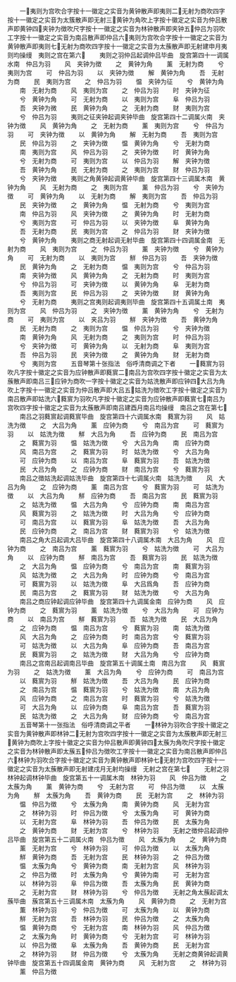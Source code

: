 <!-- { "loadSidebar": true } -->
　　一夷则为宫吹合字按十一徽定之实音为黄钟散声即夷则二无射为商吹四字按十一徽定之实音为太簇散声即无射三黄钟为角吹上字按十徽定之实音为仲吕散声即黄钟四夹钟为徴吹尺字按十一徽定之实音为林钟散声即夹钟五仲吕为羽吹工字按十一徽定之实音为南吕散声即仲吕六夷则为宫吹合字按十一徽定之实音为黄钟散声即夷则七无射为商吹四字按十一徽定之实音为太蔟散声即无射建申月夷则均操缦　夷则之宫在第六
　　夷则之羽仲吕起调仲吕毕曲　旋宫第四十一调属水南　仲吕为羽
　　风　夹钟为徴
　　之　黄钟为角
　　薰　无射为商
　　兮　夷则为宫
　　可　仲吕为羽
　　以　夹钟为徴
　　解　黄钟为角
　　吾　无射为商
　　民　夷则为宫
　　之　仲吕为羽
　　愠　夹钟为征
　　兮　黄钟为角
　　南　无射为商
　　风　夷则为宫
　　之　仲吕为羽
　　时　夹钟为征
　　兮　黄钟为角
　　可　无射为商
　　以　夷则为宫
　　阜　仲吕为羽
　　吾　夹钟为微
　　民　黄钟为角
　　之　无射为商
　　财　夷则为宫
　　兮　仲吕为羽
　　夷则之征夹钟起调夹钟毕曲　旋宫第四十二调属火南　夹钟为徴
　　风　黄钟为角
　　之　无射为商
　　薰　夷则为宫
　　兮　仲吕为羽
　　可　夹钟为徴
　　以　黄钟为角
　　解　无射为商
　　吾　夷则为宫
　　民　仲吕为羽
　　之　夹钟为徴
　　愠　黄钟为角
　　兮　无射为商
　　南　夷则为宫
　　风　仲吕为羽
　　之　夹钟为徴
　　时　黄钟为角
　　兮　无射为商
　　可　夷则为宫
　　以　仲吕为羽
　　解　夹钟为徴
　　吾　黄钟为角
　　民　无射为商
　　之　夷则为宫
　　财　仲吕为羽
　　兮　夹钟为徴
　　夷则之角黄钟起调黄钟毕曲　旋宫第四十三调属木南　黄钟为角
　　风　无射为商
　　之　夷则为宫
　　薰　仲吕为羽
　　兮　夹钟为徴
　　可　黄钟为角
　　以　无射为商
　　解　夷则为宫
　　吾　仲吕为羽
　　民　夹钟为徴
　　之　黄钟为角
　　愠　无射为商
　　兮　夷则为宫
　　南　仲吕为羽
　　风　夹钟为徴
　　之　黄钟为角
　　时　无射为商
　　兮　夷则为宫
　　可　仲吕为羽
　　以　夹钟为徴
　　阜　黄钟为角
　　吾　无射为商
　　民　夷则为宫
　　之　仲吕为羽
　　财　夹钟为徴
　　兮　黄钟为角
　　夷则之商无射起调无射毕曲　旋宫第四十四调属金南　无射为商
　　风　夷则为宫
　　之　仲吕为羽
　　薰　夹钟为徴
　　兮　黄钟为角
　　可　无射为商
　　以　夷则为宫
　　觧　仲吕为羽
　　吾　夹钟为徴
　　民　黄钟为角
　　之　无射为商
　　愠　夷则为宫
　　兮　仲吕为羽
　　南　夹钟为徴
　　风　黄钟为角
　　之　无射为商
　　时　夷则为宫
　　兮　仲吕为羽
　　可　夹钟为徴
　　以　黄钟为角
　　阜　无射为商
　　吾　夷则为宫
　　民　仲吕为羽
　　之　夹钟为徴
　　财　黄钟为角
　　兮　无射为商
　　夷则之宫夷则起调夷则毕曲　旋宫第四十五调属土南　夷则为宫
　　风　仲吕为羽
　　之　夹钟为徴
　　薰　黄钟为角
　　兮　无射为商
　　可　夷则为宫
　　以　夹吕为羽
　　觧　夹钟为徴
　　吾　黄钟为角
　　民　无射为商
　　之　夷则为宫
　　愠　仲吕为羽
　　兮　夹钟为徴
　　南　黄钟为角
　　风　无射为商
　　之　夷则为宫
　　时　仲吕为羽
　　兮　夹钟为徴
　　可　黄钟为角
　　以　无射为商
　　阜　夷则为宫
　　吾　仲吕为羽
　　民　夹钟为徴
　　之　黄钟为角
　　财　无射为商
　　兮　夷则为宫
　　五音琴第十张指法　俗呼清商调之下者
　　一蕤賔为羽吹凡字按十徽定之实音为应钟散声即蕤賔二南吕为宫吹四字按十徽定之实音为太蔟散声即南吕三应钟为商吹一字按十徽定之实音为姑洗散声即应钟四大吕为角吹上字按十一徽定之实音为仲吕散声即大吕五姑洗为徴吹工字按十徽定之实音为南吕散声即姑洗六蕤賔为羽吹凡字按十徽定之实音为应钟散声即蕤賔七南吕为宫吹四字按十徽定之实音为太蔟散声即南吕建酉月南吕均操缦　南吕之宫在第七
　　南吕之羽蕤賔起调蕤賔毕曲　旋宫第四十六调属水南　蕤賔为羽
　　风　姑洗为徴
　　之　大吕为角
　　薰　应钟为商
　　兮　南吕为宫
　　可　蕤賔为羽
　　以　姑洗为徴
　　觧　大吕为角
　　吾　应钟为商
　　民　南吕为宫
　　之　蕤賔为羽
　　愠　姑洗为徴
　　兮　大吕为角
　　南　应钟为商
　　风　南吕为宫
　　之　蕤賔为羽
　　时　姑洗为徴
　　兮　大吕为角
　　可　应钟为商
　　以　南吕为宫
　　阜　蕤賔为羽
　　吾　姑洗为徴
　　民　大吕为角
　　之　应钟为商
　　财　南吕为宫
　　兮　蕤賔为羽
　　南吕之徴姑洗起调姑洗毕曲　旋宫第四十七调属火南　姑洗为徴
　　风　大吕为角
　　之　应钟为商
　　薰　南吕为宫
　　兮　蕤賔为羽
　　可　姑洗为徴
　　以　大吕为角
　　觧　应钟为商
　　吾　南吕为宫
　　民　蕤賔为羽
　　之　姑洗为徴
　　愠　大吕为角
　　兮　应钟为商
　　南　南吕为宫
　　风　蕤賔为羽
　　之　姑洗为徴
　　时　大吕为角
　　兮　应钟为商
　　可　南吕为宫
　　以　蕤賔为羽
　　阜　姑洗为徴
　　吾　大吕为角
　　民　应钟为商
　　之　南吕为宫
　　财　蕤賔为羽
　　兮　姑洗为徴
　　南吕之角大吕起调大吕毕曲　旋宫第四十八调属木南　大吕为角
　　风　应钟为商
　　之　南吕为宫
　　薰　蕤賔为羽
　　兮　姑洗为徴
　　可　大吕为角
　　以　应钟为商
　　觧　南吕为宫
　　吾　蕤賔为羽
　　民　姑洗为徴
　　之　大吕为角
　　愠　应钟为商
　　兮　南吕为宫
　　南　蕤賔为羽
　　风　姑洗为徴
　　之　大吕为角
　　时　应钟为商
　　兮　南吕为宫
　　可　蕤賔为羽
　　以　姑洗为徴
　　阜　大吕爲角
　　吾　应钟为商
　　民　南吕为宫
　　之　蕤賔为羽
　　财　姑洗为徴
　　兮　大吕为角
　　南吕之商应钟起调应钟毕曲　旋宫第四十九调属金南　应钟为商
　　风　应钟为商
　　之　蕤賔为羽
　　薰　姑洗为徴
　　兮　大吕为角
　　可　应钟为商
　　以　南吕为宫
　　觧　蕤賔为羽
　　吾　姑洗为徴
　　民　大吕为角
　　之　应钟为商
　　愠　南吕为宫
　　兮　蕤賔为羽
　　南　姑洗为徴
　　风　大吕为角
　　之　应钟为商
　　时　南吕为宫
　　兮　蕤賔为羽
　　可　姑洗为徴
　　以　大吕为角
　　阜　应钟为商
　　吾　南吕为宫
　　民　蕤賔为羽
　　之　姑洗为徴
　　财　大吕为角
　　兮　应钟为商
　　南吕之宫南吕起调南吕毕曲　旋宫第五十调属土南　南吕为宫
　　风　蕤賔为羽
　　之　姑洗为徴
　　薰　大吕为角
　　兮　应钟为商
　　可　南吕为宫
　　以　蕤賔为羽
　　觧　姑洗为徴
　　吾　大吕为角
　　民　应钟为商
　　之　南吕为宫
　　愠　蕤賔为羽
　　兮　姑洗为徴
　　南　大吕为角
　　风　应钟为商
　　之　南吕为宫
　　时　蕤賔为羽
　　兮　姑洗为徴
　　可　大吕为角
　　以　应钟为商
　　阜　南吕为宫
　　吾　蕤賔为羽
　　民　姑洗为徴
　　之　大吕为角
　　财　应钟为商
　　兮　南吕为宫
　　五音琴第十一张指法　俗呼清商调之平者
　　一林钟为羽吹合字按十徽定之实音为黄钟散声即林钟二无射为宫吹四字按十一徽定之实音为太蔟散声即无射三黄钟为商吹上字按十徽定之实音为仲吕散声即黄钟四太蔟为角吹尺字按十徽定之实音为林钟散声即太蔟五仲吕为徴吹工字按十一徽定之实音为南吕散声即仲吕六林钟为羽吹合字按十徽定之实音为黄钟散声即林钟七无射为宫吹四字按十一徽定之实音为太蔟散声即无射建戌月无射均操缦　无射之宫在第七
　　无射之羽林钟起调林钟毕曲　旋宫第五十一调属木南　林钟为羽
　　风　仲吕为徴
　　之　太蔟为角
　　薰　黄钟为商
　　兮　无射为宫
　　可　仲吕为徴
　　以　太蔟为角
　　觧　太蔟为角
　　吾　黄钟为商
　　民　无射为宫
　　之　林钟为羽
　　愠　仲吕为徴
　　兮　太蔟为角
　　南　黄钟为商
　　风　无射为宫
　　之　林钟为羽
　　时　仲吕为徴
　　兮　太蔟为角
　　可　黄钟为商
　　以　无射为宫
　　阜　林钟为羽
　　吾　仲吕为徴
　　民　太蔟为角
　　之　黄钟为商
　　财　无射为宫
　　兮　林钟为羽
　　无射之徴仲吕起调仲吕毕曲　旋宫第五十二调属火南　仲吕为徴
　　风　太蔟为角
　　之　黄钟为商
　　薰　无射为宫
　　兮　林钟为羽
　　可　仲吕为徴
　　以　太蔟为角
　　觧　黄钟为商
　　吾　无射为宫
　　民　林钟为羽
　　之　仲吕为徴
　　愠　太蔟为角
　　兮　黄钟为商
　　南　无射为宫
　　风　林钟为羽
　　之　仲吕为徴
　　时　太蔟为角
　　兮　黄钟为南
　　可　无射为宫
　　以　林钟为羽
　　阜　仲吕为徴
　　吾　太蔟为角
　　民　黄钟为商
　　之　无射为宫
　　财　林钟为羽
　　兮　仲吕为徴
　　无射之角太蔟起调太蔟毕曲　蔟宫第五十三调属木南　太蔟为角
　　风　黄钟为商
　　之　无射为宫
　　薫　林钟为羽
　　兮　仲吕为徴
　　可　太蔟为角
　　以　黄钟为商
　　觧　无射为宫
　　吾　林钟为羽
　　民　仲吕为徴
　　之　太蔟为角
　　愠　黄钟为商
　　兮　无射为宫
　　南　林钟为羽
　　风　仲吕为徴
　　之　太蔟为角
　　时　黄钟为商
　　兮　无射为宫
　　可　林钟为羽
　　以　仲吕为徴
　　阜　太蔟为角
　　吾　黄钟为商
　　民　无射为宫
　　之　林钟为羽
　　财　仲吕为徴
　　兮　太蔟为角
　　无射之商黄钟起调黄钟毕曲　旋宫第五十四调属金南　黄钟为商
　　风　无射为宫
　　之　林钟为羽
　　薰　仲吕为徴
